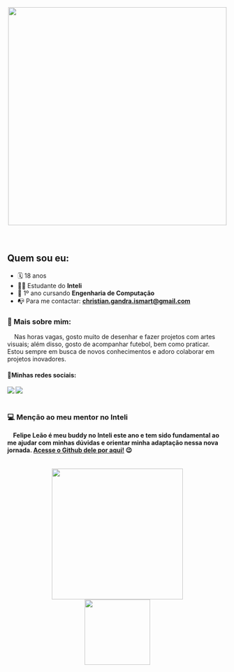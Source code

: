 
<div align="center">
 <img src="https://github.com/user-attachments/assets/e54dba80-56d3-42d9-9334-e9026f90c40f" width="500px"> 
</div>  
<br><br>

## Quem sou eu:
- 🗓️ 18 anos
- 👨‍💻 Estudante do <b> Inteli </b>
- 🌱 1º ano cursando **Engenharia de Computação**
- 📭 Para me contactar: **christian.gandra.ismart@gmail.com**
  <br>
 <h3> 🚀 Mais sobre mim:</h3>
  &nbsp &nbsp Nas horas vagas, gosto muito de desenhar e fazer projetos com artes visuais; além disso, gosto de acompanhar futebol, bem como praticar. Estou sempre em busca de novos conhecimentos e adoro colaborar em projetos inovadores.
  <br>
<div>
  <h4> <b>🔗Minhas redes sociais:<b> </h4>
  <a href="www.linkedin.com/in/christian-gandra-714291252"> <img src="https://img.shields.io/badge/LinkedIn-0077B5?style=for-the-badge&logo=linkedin&logoColor=white"></a>
  <a href="https://www.instagram.com/christian.gs21/" target="_blank"><img src="https://img.shields.io/badge/-Instagram-%23E4405F?style=for-the-badge&logo=instagram&logoColor=white"></a>
</div> <br>
   

 <h3>💻 <b>Menção ao meu mentor no Inteli</b> </h3>
 &nbsp &nbsp Felipe Leão é meu buddy no Inteli este ano e tem sido fundamental ao me ajudar com minhas dúvidas e orientar minha adaptação nessa nova jornada. <a href="https://github.com/Leao09">Acesse o Github dele por aqui!</a> 😉
<br><br><br>
 
<div align="center">  
 <img src="https://github.com/user-attachments/assets/bdb3b26f-cadf-4371-a5e6-2deafa2f8bfb" width="300px"> 

<br>
    <img src="https://github.com/user-attachments/assets/594f728b-983e-4054-98e9-3f8d39c0d52a" width="150px">
</div>

